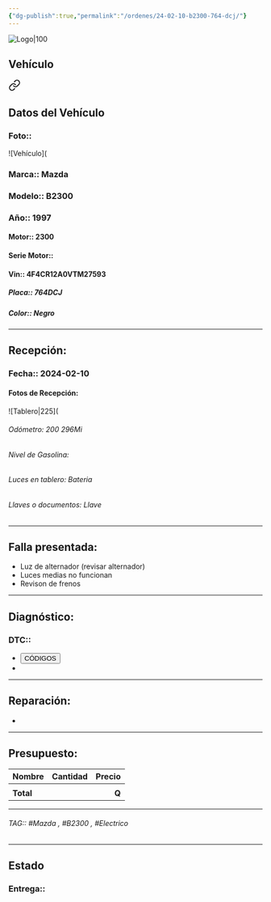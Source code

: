 ```yaml
---
{"dg-publish":true,"permalink":"/ordenes/24-02-10-b2300-764-dcj/"}
---
```


![Logo|100](https://lh3.googleusercontent.com/drive-viewer/AEYmBYSpcK6uqBUJHU1Zm8MP7HBK8KT1E9hSR1Ft4JQwDPtpQiFoL4c1ncHqULCwO1olD-1WG5Kk9U-jh7jaZPXfqyxL0-aeRg=s1600)

## Vehículo

<div class="transclusion internal-embed is-loaded"><a class="markdown-embed-link" href="/vehiculos/mazda/b2300-764-dcj/#datos-del-vehiculo" aria-label="Open link"><svg xmlns="http://www.w3.org/2000/svg" width="24" height="24" viewBox="0 0 24 24" fill="none" stroke="currentColor" stroke-width="2" stroke-linecap="round" stroke-linejoin="round" class="svg-icon lucide-link"><path d="M10 13a5 5 0 0 0 7.54.54l3-3a5 5 0 0 0-7.07-7.07l-1.72 1.71"></path><path d="M14 11a5 5 0 0 0-7.54-.54l-3 3a5 5 0 0 0 7.07 7.07l1.71-1.71"></path></svg></a><div class="markdown-embed">



## Datos del Vehículo 
### Foto:: 
![Vehículo](

### Marca:: Mazda
### Modelo:: B2300
### Año:: 1997
#### Motor:: 2300
#### Serie Motor:: 
#### Vin:: 4F4CR12A0VTM27593
##### Placa:: 764DCJ
##### Color:: Negro
---


</div></div>


## Recepción:
### Fecha:: 2024-02-10
#### Fotos de Recepción: 
![Tablero|225](

###### Odómetro: 200 296Mi
###### Nivel de Gasolina: 
###### Luces en tablero: Bateria
###### Llaves o documentos: Llave

---

## Falla presentada:
- Luz de alternador (revisar alternador)
- Luces medias no funcionan
- Revison de frenos 


---

## Diagnóstico:
### DTC:: 

- <a href="http"><button class="btn success">CÓDIGOS</button></a>
- 

---
## Reparación:
- 

---

## Presupuesto:

| Nombre    | Cantidad | Precio |
| --------- |:--------:| ------:|
|           |          |        |
| **Total** |          |  **Q** |

---

###### TAG:: #Mazda , #B2300 , #Electrico 

---

## Estado

### Entrega:: 



